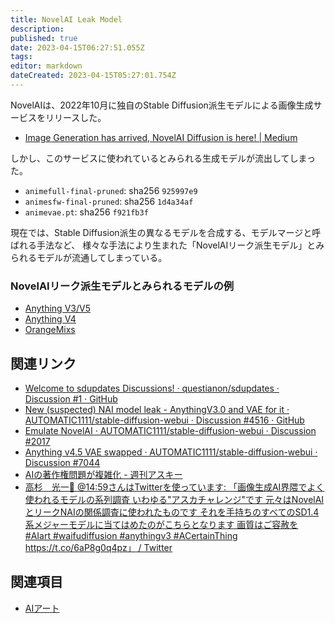 ```yaml
---
title: NovelAI Leak Model
description: 
published: true
date: 2023-04-15T06:27:51.055Z
tags: 
editor: markdown
dateCreated: 2023-04-15T05:27:01.754Z
---
```


NovelAIは、2022年10月に独自のStable Diffusion派生モデルによる画像生成サービスをリリースした。

- [Image Generation has arrived, NovelAI Diffusion is here! | Medium](https://blog.novelai.net/image-generation-announcement-807b3cf0afec)

しかし、このサービスに使われているとみられる生成モデルが流出してしまった。

- `animefull-final-pruned`: sha256 `925997e9`
- `animesfw-final-pruned`: sha256 `1d4a34af`
- `animevae.pt`: sha256 `f921fb3f`

現在では、Stable Diffusion派生の異なるモデルを合成する、モデルマージと呼ばれる手法など、
様々な手法により生まれた「NovelAIリーク派生モデル」とみられるモデルが流通してしまっている。

### NovelAIリーク派生モデルとみられるモデルの例

- [Anything V3/V5](https://civitai.com/models/9409)
- [Anything V4](https://huggingface.co/andite/anything-v4.0)
- [OrangeMixs](https://huggingface.co/WarriorMama777/OrangeMixs)

## 関連リンク

- [Welcome to sdupdates Discussions! · questianon/sdupdates · Discussion #1 · GitHub](https://github.com/questianon/sdupdates/discussions/1#discussioncomment-4087175)
- [New (suspected) NAI model leak - AnythingV3.0 and VAE for it · AUTOMATIC1111/stable-diffusion-webui · Discussion #4516 · GitHub](https://github.com/AUTOMATIC1111/stable-diffusion-webui/discussions/4516)
- [Emulate NovelAI · AUTOMATIC1111/stable-diffusion-webui · Discussion #2017](https://github.com/AUTOMATIC1111/stable-diffusion-webui/discussions/2017)
- [Anything v4.5 VAE swapped · AUTOMATIC1111/stable-diffusion-webui · Discussion #7044](https://github.com/AUTOMATIC1111/stable-diffusion-webui/discussions/7044)
- [AIの著作権問題が複雑化 - 週刊アスキー](https://weekly.ascii.jp/elem/000/004/124/4124486/2/)
- [高杉　光一🦋 @14:59さんはTwitterを使っています: 「画像生成AI界隈でよく使われるモデルの系列調査 いわゆる"アスカチャレンジ"です 元々はNovelAIとリークNAIの関係調査に使われたものです それを手持ちのすべてのSD1.4系メジャーモデルに当てはめたのがこちらとなります 画質はご容赦を #AIart #waifudiffusion #anythingv3 #ACertainThing https://t.co/6aP8g0q4pz」 / Twitter](https://twitter.com/kuronagirai/status/1612134485306535937)

## 関連項目

- [AIアート](/aiart)
